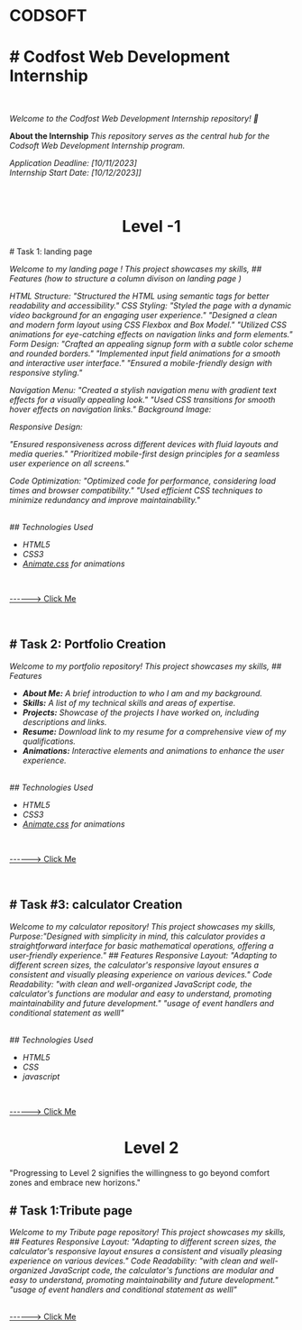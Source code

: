# CODSOFT 
<p>
<h1># Codfost Web Development Internship</h1>
<br>

  
  <i> Welcome to the Codfost Web Development Internship repository! 🚀 </i>  </p>
<strong>About the Internship  </strong><i> This repository serves as the central hub for the Codsoft Web Development Internship program.</i>
<br>
<p><i>
Application Deadline: [10/11/2023] 
  <br>
Internship Start Date: [10/12/2023]]
</i></p>

<br>
<h2>
    <h1 style="text-align:center">Level -1</h1> 
# Task 1: landing page  </h2>
<p><i>Welcome to my  landing page ! This project showcases my skills, 
## Features (how to structure a column  divison on  landing page )
  
HTML Structure:
"Structured the HTML using semantic tags for better readability and accessibility."
CSS Styling:
"Styled the page with a dynamic video background for an engaging user experience."
"Designed a clean and modern form layout using CSS Flexbox and Box Model."
"Utilized CSS animations for eye-catching effects on navigation links and form elements."
Form Design:
"Crafted an appealing signup form with a subtle color scheme and rounded borders."
"Implemented input field animations for a smooth and interactive user interface."
"Ensured a mobile-friendly design with responsive styling."

Navigation Menu:
"Created a stylish navigation menu with gradient text effects for a visually appealing look."
"Used CSS transitions for smooth hover effects on navigation links."
Background Image:

Responsive Design:

"Ensured responsiveness across different devices with fluid layouts and media queries."
"Prioritized mobile-first design principles for a seamless user experience on all screens."

Code Optimization:
"Optimized code for performance, considering load times and browser compatibility."
"Used efficient CSS techniques to minimize redundancy and improve maintainability."

</i></p>
<br>
<i>## Technologies Used

- HTML5
- CSS3
- [Animate.css](https://animate.style/) for animations </i>

<br>

<a href="https://6557aeabfc11050932761909--leafy-khapse-aa8ecc.netlify.app/"> ------> Click Me</a>





<br>
<h2>
# Task 2: Portfolio Creation </h2>
<p><i>Welcome to my portfolio repository! This project showcases my skills, 
## Features

- **About Me:** A brief introduction to who I am and my background.
- **Skills:** A list of my technical skills and areas of expertise.
- **Projects:** Showcase of the projects I have worked on, including descriptions and links.
- **Resume:** Download link to my resume for a comprehensive view of my qualifications.
- **Animations:** Interactive elements and animations to enhance the user experience.
</i></p>
<br>
<i>## Technologies Used

- HTML5
- CSS3
- [Animate.css](https://animate.style/) for animations </i>

<br>

<a href="https://6553900799cfdb2749373bc0--jolly-cheesecake-a8ff44.netlify.app/"> ------> Click Me</a>






<br>
<h2>
# Task #3:  calculator Creation </h2>
<p><i>Welcome to my calculator repository! This project showcases my skills, 
  Purpose:"Designed with simplicity in mind, this calculator provides a  straightforward interface for basic mathematical operations, offering a user-friendly experience."
## Features
Responsive Layout:
"Adapting to different screen sizes, the calculator's responsive layout ensures a consistent and visually pleasing experience on various devices."
Code Readability:
"with clean and well-organized JavaScript code, the calculator's functions are modular and easy to understand, promoting maintainability and future development."
  "usage of event handlers and conditional statement as welll"
</i></p>
<br>
<i>## Technologies Used

- HTML5
- CSS
- javascript </i>

<br>

<a href="https://6559f88751cc1b25a23ba276--flourishing-naiad-87fe45.netlify.app/"> ------> Click Me</a>


 <h1 style="text-align:center"> Level 2 </h1>


<p><emp> "Progressing to Level 2 signifies the willingness to go beyond comfort zones and embrace new horizons."</emp></p>

<h2># Task 1:Tribute page</h2>
<p><i>Welcome to my Tribute page  repository! This project showcases my skills,  <br>
  ## Features
Responsive Layout:
"Adapting to different screen sizes, the calculator's responsive layout ensures a consistent and visually pleasing experience on various devices."
Code Readability:
 "with clean and well-organized JavaScript code, the calculator's functions are modular and easy to understand, promoting maintainability and future development."
  "usage of event handlers and conditional statement as welll"

</i></p>
<br>
<a href="https://6559fbdf5b5dda24e0603d9e--thriving-lamington-eb63bf.netlify.app/"> ------> Click Me</a>


